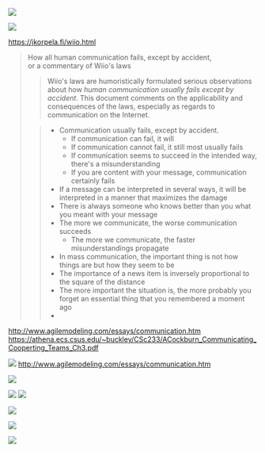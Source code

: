 ![](../Pasted%20image%2020220509164514.png)

![](../Pasted%20image%2020220509164538.png)

https://jkorpela.fi/wiio.html
> How all human communication fails, except by accident,  
or a commentary of Wiio's laws
> 
> > Wiio's laws are humoristically formulated serious observations about how _human communication usually fails except by accident_. This document comments on the applicability and consequences of the laws, especially as regards to communication on the Internet.
> 
> > - Communication usually fails, except by accident.
> >   - If communication can fail, it will
> >   - If communication cannot fail, it still most usually fails
> >   - If communication seems to succeed in the intended way, there's a misunderstanding
> >   - If you are content with your message, communication certainly fails
> > - If a message can be interpreted in several ways, it will be interpreted in a manner that maximizes the damage
> > - There is always someone who knows better than you what you meant with your message
> > - The more we communicate, the worse communication succeeds
> > 	- The more we communicate, the faster misunderstandings propagate
> > - In mass communication, the important thing is not how things are but how they seem to be
> > - The importance of a news item is inversely proportional to the square of the distance
> > - The more important the situation is, the more probably you forget an essential thing that you remembered a moment ago
> > - 

http://www.agilemodeling.com/essays/communication.htm
https://athena.ecs.csus.edu/~buckley/CSc233/ACockburn_Communicating_Cooperting_Teams_Ch3.pdf

![](../Pasted%20image%2020220509165255.png)
http://www.agilemodeling.com/essays/communication.htm


![](../SumatraPDF_2022-05-09_16-41-14_578.png)

![](../SumatraPDF_2022-05-09_16-42-09_431.png)
![](../SumatraPDF_2022-05-09_16-42-16_008.png)

![](../SumatraPDF_2022-05-09_16-42-24_542.png)

![](../SumatraPDF_2022-05-09_16-42-30_706.png)

![](../SumatraPDF_2022-05-09_16-42-46_089.png)








